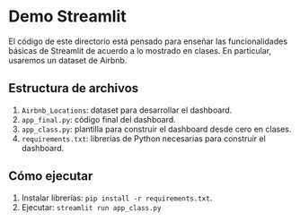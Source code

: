 # Demo Streamlit

El código de este directorio está pensado para enseñar las funcionalidades básicas de Streamlit de
acuerdo a lo mostrado en clases. En particular, usaremos un dataset de Airbnb.

## Estructura de archivos

1. `Airbnb_Locations`: dataset para desarrollar el dashboard.
2. `app_final.py`: código final del dashboard.
3. `app_class.py`: plantilla para construir el dashboard desde cero en clases.
4. `requirements.txt`: librerías de Python necesarias para construir el dashboard.

## Cómo ejecutar
1. Instalar librerías: `pip install -r requirements.txt`.
2. Ejecutar: `streamlit run app_class.py`